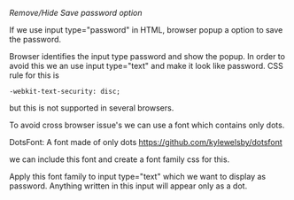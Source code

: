 *Remove/Hide Save password option*


If we use input type="password" in HTML, browser popup a option to save the password. 

Browser identifies the input type password and show the popup. In order to avoid this we an use input type="text" and make it look like password. CSS rule for this is 

    -webkit-text-security: disc;
but this is not supported in several browsers. 

To avoid cross browser issue's we can use a font which contains only dots.

DotsFont: A font made of only dots
https://github.com/kylewelsby/dotsfont

we can include this font and create a font family css for this.

Apply this font family to input type="text" which we want to display as password. Anything written in this input will appear only as a dot.



